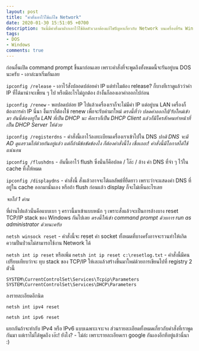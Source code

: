 ```yaml
---
layout: post
title: "คำสั่งเอาไว้ใช้แก้ไข Network"
date: 2020-01-30 15:51:05 +0700
description: วันนี้มีคำสั่งมาฝากเอาไว้ใช้ติดตัวเวลาต้องแก้ไขปัญหาเกี่ยวกับ Network บนเครื่องที่รัน Windows
tags:
- DOS
- Windows
comments: true
---
```

ก่อนอื่นเปิด command prompt ขึ้นมาก่อนเลย เพราะคำสั่งที่จะพูดถึงทั้งหมดนี้จะรันอยู่บน DOS นะครับ - เอาล่ะมาเริ่มกันเลย

`ipconfig /release` - เอาไว้สั่งปลอดปล่อยค่า IP แต่ทำไมต้อง release? ก็บางทีเราดูแล้วว่าค่า IP ที่ได้มาน่าจะเพี้ยน ๆ ไป หรือมีอะไรไม่ถูกต้อง ถ้างั้นก็ลองเอาค่าออกไปก่อน

`ipconfig /renew` - พอปลดปล่อย IP ไปแล้วเครื่องเราก็จะไม่มีค่า IP แต่อยู่บน LAN เครื่องก็ต้องการค่า IP นี่นา งั้นเราก็ต้องใช้ renew เพื่อจะรับค่ามาใหม่ *ตรงนี้ที่ว่า ปลดค่าออกไป/รับใหม่เข้ามา อันนี้ต้องอยู่ใน LAN ที่เป็น DHCP นะ คือเราก็เป็น DHCP Client แล้วก็มีใครสักคนทำหน้าที่เป็น DHCP Server ให้ด้วย*

`ipconfig /registerdns` - คำสั่งนี้เอาไว้ลงทะเบียนเครื่องเราเข้าไปใน DNS *ปกติ DNS จะมี AD ดูแลรวมไปด้วยกันอยู่แล้ว แต่ก็ถ้ามีข้อขัดข้องไง ก็ต้องคำสั่งนี้ไง เชื่อเถอะ! คำสั่งนี้มีโอกาสได้ใช้แน่นอน*

`ipconfig /flushdns` - อันนี้เอาไว้ flush ซึ่งนั่นก็คือปลด / โล๊ะ / ล้าง ค่า DNS ที่จำ ๆ ไว้ใน cache ทิ้งให้หมด

`ipconfig /displaydns` - คำสั่งนี้ สั่งแล้วอาจจะได้ผลลัพธ์ที่ยืดยาว เพราะว่าจะแสดงค่า DNS ที่อยู่ใน cache ออกมานั่นเอง หรือถ้า flush ก่อนแล้ว display ก็จะไม่เห็นอะไรเลย

*จบไป 1 ด่าน*

ที่ผ่านไปแล้วนั่นคือแบบเบา ๆ คราวนี้มาเข้าแบบหนัก ๆ เพราะสั่งแล้วจะเป็นการล้างบาง reset TCP/IP stack ของ Windows กันไปเลย *ตรงนี้ให้เข้า command prompt ด้วยการ run as administrator ด้วยนะครับ*

`netsh winsock reset` - คำสั่งนี้จะ reset ค่า socket ทั้งหมดที่บางครั้งอาจจะรวนทำให้เกิดความปั่นป่วนไม่สามารถใช้งาน Network ได้

`netsh int ip reset` หรือเพิ่ม `netsh int ip reset c:\resetlog.txt` - คำสั่งนี้มีคนเปรียบเทียบว่าจะ ทุบ stack ของ TCP/IP ให้เละแล้วสร้างขึ้นมาใหม่ด้วยการเขียนไปที่ registry 2 ตัวนี้

```console
SYSTEM\CurrentControlSet\Services\Tcpip\Parameters
SYSTEM\CurrentControlSet\Services\DHCP\Parameters
```

ลงรายละเอียดอีกนิด

`netsh int ipv4 reset`

`netsh int ipv6 reset`

แยกกันถ้าจะทำกับ IPv4 หรือ IPv6 แบบเฉพาะเจาะจง ส่วนรายละเอียดทั้งหมดเกี่ยวกับคำสั่งที่เราพูดกันมา แต่เราไม่ได้พูดถึง เอ๊ะ! ยังไง? - ไม่ล่ะ เพราะรายละเอียดเรา google กันเองอีกทีอยู่แล้วนี่นา :)
